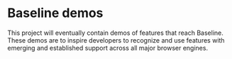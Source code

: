 # Baseline demos

This project will eventually contain demos of features that reach Baseline. These demos are to inspire developers to recognize and use features with emerging and established support across all major browser engines.
